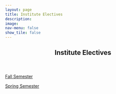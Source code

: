 ```yaml
---
layout: page
title: Institute Electives
description: 
image: 
nav-menu: false
show_tile: false
---
```


<!-- Main -->
<div id="main" class="alt">

<!-- One -->
<section id="one">
	<div class="inner">
		<header class="major">
			<h2>Institute Electives</h2>
		</header>

<!-- Content -->
<p><a href="https://epdampiitb.github.io/p/courses/ie/fallsem/fallielist.html">Fall Semester</a></p>

<p><a href="https://epdampiitb.github.io/p/courses/ie/springsem/springielist.html">Spring Semester</a></p>
	
